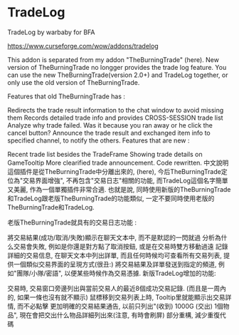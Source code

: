 # TradeLog
TradeLog by warbaby for BFA

https://www.curseforge.com/wow/addons/tradelog

This addon is separated from my addon "TheBurningTrade" (here). New version of TheBurningTrade no longger provides the trade log feature. You can use the new TheBurningTrade(version 2.0+) and TradeLog together, or only use the old version of TheBurningTrade.

Features that old TheBurningTrade has :

Redirects the trade result information to the chat window to avoid missing them
Records detailed trade info and provides CROSS-SESSION trade list
Analyze why trade failed. Was it because you ran away or he click the cancel button?
Announce the trade result and exchanged item info to specified channel, to notify the others.
Features that are new :

Recent trade list besides the TradeFrame
Showing trade details on GameTooltip
More clearified trade announcement.
Code rewritten.
中文說明
這個插件是從TheBurningTrade中分離出來的, (here), 今后TheBurningTrade定位為"交易界面增強", 不再包含"交易日志"相關的功能, 而TradeLog這個名字簡單又美麗, 作為一個單獨插件非常合適. 也就是說, 同時使用新版的TheBurningTrade和TradeLog跟老版TheBurningTrade的功能類似, 一定不要同時使用老版的TheBurningTrade和TradeLog.

老版TheBurningTrade就具有的交易日志功能 :

將交易結果(成功/取消/失敗)顯示在聊天文本中, 而不是默認的一閃就過
分析為什么交易會失敗, 例如是你還是對方點了取消按鈕, 或是在交易時雙方移動過遠
記錄詳細的交易信息, 在聊天文本中列出詳單, 而且任何時候均可查看所有交易列表, 提供一個類似交易界面的呈現方式(很丑:)
將交易結果及詳單發送到指定的頻道, 例如"團隊/小隊/密語", 以便某些時候作為交易憑據.
新版TradeLog增加的功能:

交易時, 交易窗口旁邊列出與當前交易人的最近8個成功交易記錄. (而且是一周內的, 如果一條也沒有就不顯示)
鼠標移到交易列表上時, Tooltip里就能顯示出交易詳情, 而不必點擊
更加明確的交易結果通告, 以前只列出"(收到) 1000G (交出) 1個物品", 現在會把交出什么物品詳細列出來(注意, 有時會刷屏)
部分重構, 減少重復代碼

